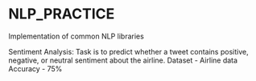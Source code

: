# NLP_PRACTICE
Implementation of common NLP libraries

Sentiment Analysis:
Task is to predict whether a tweet contains positive, negative, or neutral sentiment about the airline. 
Dataset - Airline data
Accuracy - 75%


